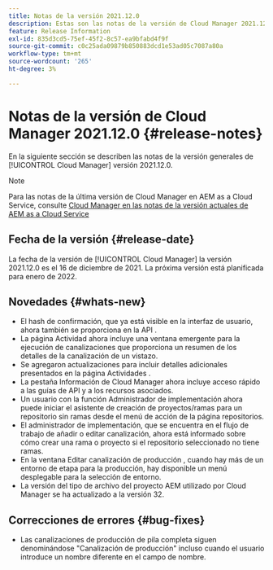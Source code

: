 ```yaml
---
title: Notas de la versión 2021.12.0
description: Estas son las notas de la versión de Cloud Manager 2021.12.0.
feature: Release Information
exl-id: 835d3cd5-75ef-45f2-8c57-ea9bfabd4f9f
source-git-commit: c0c25ada09879b850883dcd1e53ad05c7087a80a
workflow-type: tm+mt
source-wordcount: '265'
ht-degree: 3%

---
```


# Notas de la versión de Cloud Manager 2021.12.0 {#release-notes}

En la siguiente sección se describen las notas de la versión generales de [!UICONTROL Cloud Manager] versión 2021.12.0.

>[!NOTE]
>
>Para las notas de la última versión de Cloud Manager en AEM as a Cloud Service, consulte [Cloud Manager en las notas de la versión actuales de AEM as a Cloud Service](https://experienceleague.adobe.com/docs/experience-manager-cloud-service/content/implementing/using-cloud-manager/release-notes-cloud-manager/release-notes-cm-current.html)

## Fecha de la versión {#release-date}

La fecha de la versión de [!UICONTROL Cloud Manager] la versión 2021.12.0 es el 16 de diciembre de 2021. La próxima versión está planificada para enero de 2022.

## Novedades {#whats-new}

* El hash de confirmación, que ya está visible en la interfaz de usuario, ahora también se proporciona en la API .
* La página Actividad ahora incluye una ventana emergente para la ejecución de canalizaciones que proporciona un resumen de los detalles de la canalización de un vistazo.
* Se agregaron actualizaciones para incluir detalles adicionales presentados en la página Actividades .
* La pestaña Información de Cloud Manager ahora incluye acceso rápido a las guías de API y a los recursos asociados.
* Un usuario con la función Administrador de implementación ahora puede iniciar el asistente de creación de proyectos/ramas para un repositorio sin ramas desde el menú de acción de la página repositorios.
* El administrador de implementación, que se encuentra en el flujo de trabajo de añadir o editar canalización, ahora está informado sobre cómo crear una rama o proyecto si el repositorio seleccionado no tiene ramas.
* En la ventana Editar canalización de producción , cuando hay más de un entorno de etapa para la producción, hay disponible un menú desplegable para la selección de entorno.
* La versión del tipo de archivo del proyecto AEM utilizado por Cloud Manager se ha actualizado a la versión 32.

## Correcciones de errores {#bug-fixes}

* Las canalizaciones de producción de pila completa siguen denominándose &quot;Canalización de producción&quot; incluso cuando el usuario introduce un nombre diferente en el campo de nombre.
